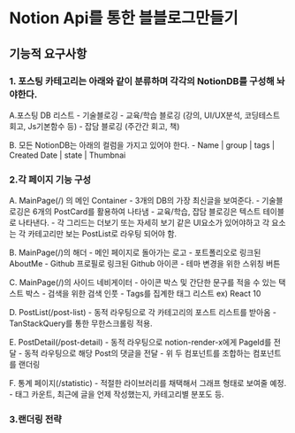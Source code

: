 # Notion Api를 통한 블블로그만들기

## 기능적 요구사항
### 1. 포스팅 카테고리는 아래와 같이 분류하며 각각의 NotionDB를 구성해 놔야한다.
  A.포스팅 DB 리스트
    - 기술블로깅
    - 교육/학습 블로깅 (강의, UI/UX분석, 코딩테스트 회고, Js기본함수 등)
    - 잡담 블로깅 (주간간 회고, 책)

  B. 모든 NotionDB는 아래의 컬럼을 가지고 있어야 한다.
    - Name | group | tags | Created Date | state | Thumbnai

### 2.각 페이지 기능 구성
  A. MainPage(/) 의 메인 Container
    - 3개의 DB의 가장 최신글을 보여준다.
    - 기술블로깅은 6개의 PostCard를 활용하여 나타냄
    - 교육/학습, 잡담 블로깅은 텍스트 테이블로 나타낸다.
    - 각 그리드는 더보기 또는 자세히 보기 같은 UI요소가 있어야하고 각 요소는 각 카테고리만 보는 PostList로 라우팅 되어야 함.

  B. MainPage(/)의 해더
    - 메인 페이지로 돌아가는 로고 
    - 포트폴리오로 링크된 AboutMe
    - Github 프로필로 링크된 Github 아이콘
    - 테마 변경을 위한 스위칭 버튼

  C. MainPage(/)의 사이드 네비게이터
    - 아이콘 박스 및 간단한 문구를 적을 수 있는 택스트 박스
    - 검색을 위한 검색 인풋
    - Tags를 집계한 태그 리스트 ex) React 10

  D. PostList(/post-list)
    - 동적 라우팅으로 각 카테고리의 포스트 리스트를 받아옴
    - TanStackQuery를 통한 무한스크롤링 적용.

  E. PostDetail(/post-detail)
    - 동적 라우팅으로 notion-render-x에게 PageId를 전달
    - 동적 라우팅으로 해당 Post의 댓글을 전달
    - 위 두 컴포넌트를 조합하는 컴포넌트를 랜더링

  F. 통계 페이지(/statistic)
    - 적절한 라이브러리를 채택해서 그래프 형태로 보여줄 예정.
    - 태그 카운트, 최근에 글을 언제 작성했는지, 카테고리별 분포도 등.

### 3.랜더링 전략
